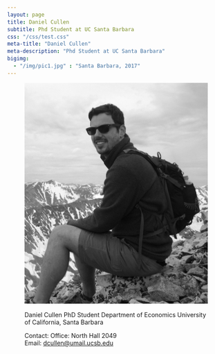 ```yaml
---
layout: page
title: Daniel Cullen
subtitle: Phd Student at UC Santa Barbara
css: "/css/test.css"
meta-title: "Daniel Cullen"
meta-description: "Phd Student at UC Santa Barbara"
bigimg:
  - "/img/pic1.jpg" : "Santa Barbara, 2017"
---
```



<figure class="half">
	<img src="img/dcullen2.jpg">
	<p>
Daniel Cullen
PhD Student   
Department of Economics  
University of California, Santa Barbara

Contact: 
Office: North Hall 2049  
Email: dcullen@umail.ucsb.edu
</p>
</figure>

